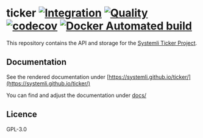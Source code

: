 # ticker [![Integration](https://github.com/systemli/ticker/workflows/Integration/badge.svg)](https://github.com/systemli/ticker/actions) [![Quality](https://github.com/systemli/ticker/workflows/Quality/badge.svg)](https://github.com/systemli/ticker/actions) [![codecov](https://codecov.io/gh/systemli/ticker/branch/main/graph/badge.svg)](https://codecov.io/gh/systemli/ticker) [![Docker Automated build](https://img.shields.io/docker/automated/systemli/ticker.svg)](https://hub.docker.com/r/systemli/ticker/)

This repository contains the API and storage for the [Systemli Ticker Project](https://www.systemli.org/en/service/ticker.html).

## Documentation

See the rendered documentation under [https://systemli.github.io/ticker/](https://systemli.github.io/ticker/)

You can find and adjust the documentation under [docs/](/docs)

## Licence

GPL-3.0
